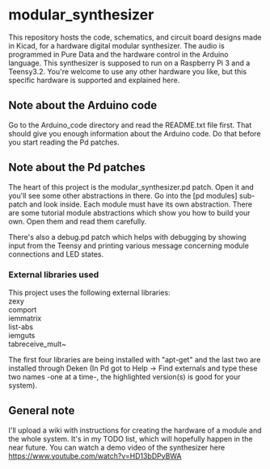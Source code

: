 # modular_synthesizer

This repository hosts the code, schematics, and circuit board designs made in Kicad, for a hardware digital modular synthesizer. The audio is programmed in Pure Data and the hardware control in the Arduino language.
This synthesizer is supposed to run on a Raspberry Pi 3 and a Teensy3.2. You're welcome to use any other hardware you like, but this specific hardware is supported and explained here.


## Note about the Arduino code

Go to the Arduino_code directory and read the README.txt file first. That should give you enough information about the Arduino code. Do that before you start reading the Pd patches.


## Note about the Pd patches

The heart of this project is the modular_synthesizer.pd patch. Open it and you'll see some other abstractions in there. Go into the [pd modules] sub-patch and look inside.
Each module must have its own abstraction. There are some tutorial module abstractions which show you how to build your own. Open them and read them carefully.

There's also a debug.pd patch which helps with debugging by showing input from the Teensy and printing various message concerning module connections and LED states.

### External libraries used

This project uses the following external libraries:  
zexy  
comport  
iemmatrix  
list-abs  
iemguts  
tabreceive_mult~

The first four libraries are being installed with "apt-get" and the last two are installed through Deken (In Pd got to Help -> Find externals and type these two names -one at a time-, the highlighted version(s) is good for your system).


## General note

I'll upload a wiki with instructions for creating the hardware of a module and the whole system. It's in my TODO list, which will hopefully happen in the near future.
You can watch a demo video of the synthesizer here https://www.youtube.com/watch?v=HD13bDPyBWA
